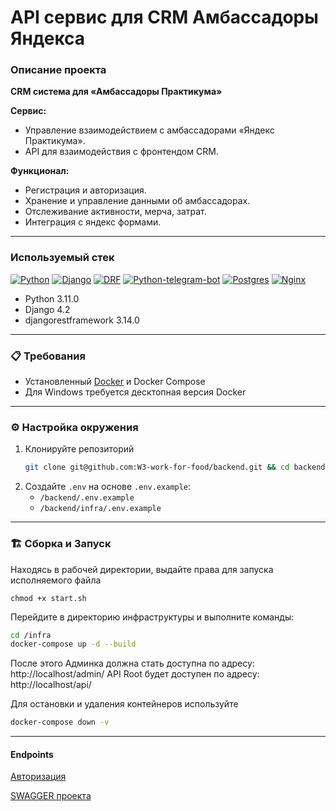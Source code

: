 
# API сервис для CRM Амбассадоры Яндекса 

### Описание проекта

**CRM система для «Амбассадоры Практикума»**

**Сервис:**

* Управление взаимодействием с амбассадорами «Яндекс Практикума».
* API для взаимодействия с фронтендом CRM.

**Функционал:**

* Регистрация и авторизация.
* Хранение и управление данными об амбассадорах.
* Отслеживание активности, мерча, затрат.
* Интеграция с яндекс формами.
 - - - - - - - - - - - - - - - - - - - - - - - -

### Используемый стек

[![Python][Python-badge]][Python-url]
[![Django][Django-badge]][Django-url]
[![DRF][DRF-badge]][DRF-url]
[![Python-telegram-bot][Python-telegram-bot-badge]][Python-telegram-bot-url]
[![Postgres][Postgres-badge]][Postgres-url]
[![Nginx][Nginx-badge]][Nginx-url]

* Python 3.11.0
* Django 4.2
* djangorestframework 3.14.0
 - - - - - - - - - - - - - - - - - - - - - - - -

### 📋 Требования

- Установленный [Docker](https://www.docker.com/products/docker-desktop) и Docker Compose
- Для Windows требуется десктопная версия Docker
- - - - - - - - - - - - - - - - - - - - - - - -

### ⚙️ Настройка окружения

1. Клонируйте репозиторий
   ```bash
   git clone git@github.com:W3-work-for-food/backend.git && cd backend
   ```
2. Создайте `.env` на основе `.env.example`:
    - `/backend/.env.example`
    - `/backend/infra/.env.example`
- - - - - - - - - - - - - - - - - - - - - - - -

### 🏗 Сборка и Запуск

Находясь в рабочей директории, выдайте права для запуска исполняемого файла

```shell
chmod +x start.sh
```

Перейдите в директорию инфраструктуры и выполните команды:

```bash
cd /infra
docker-compose up -d --build
```

После этого Админка должна стать доступна по адресу: http://localhost/admin/
API Root будет доступен по адресу: http://localhost/api/


Для остановки и удаления контейнеров используйте

```bash
docker-compose down -v
```
- - - - - - - - - - - - - - - - - - - - - - - -
#### Endpoints

[Авторизация](http://localhost:8000/login/)

[SWAGGER проекта](http://localhost:8000/api/docs/)



<!-- MARKDOWN LINKS & BADGES -->

[Python-url]: https://www.python.org/

[Python-badge]: https://img.shields.io/badge/Python-376f9f?style=for-the-badge&logo=python&logoColor=white

[Django-url]: https://github.com/django/django

[Django-badge]: https://img.shields.io/badge/Django-0c4b33?style=for-the-badge&logo=django&logoColor=white

[DRF-url]: https://github.com/encode/django-rest-framework

[DRF-badge]: https://img.shields.io/badge/DRF-a30000?style=for-the-badge

[Python-telegram-bot-url]: https://github.com/python-telegram-bot/python-telegram-bot

[Python-telegram-bot-badge]: https://img.shields.io/badge/python--telegram--bot-4b8bbe?style=for-the-badge

[Postgres-url]: https://www.postgresql.org/

[Postgres-badge]: https://img.shields.io/badge/postgres-306189?style=for-the-badge&logo=postgresql&logoColor=white

[Nginx-url]: https://nginx.org

[Nginx-badge]: https://img.shields.io/badge/nginx-009900?style=for-the-badge&logo=nginx&logoColor=white
